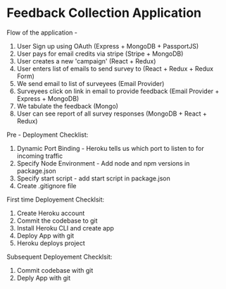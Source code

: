 # Feedback Collection Application

Flow of the application -

1. User Sign up using OAuth (Express + MongoDB + PassportJS)
2. User pays for email credits via stripe (Stripe + MongoDB)
3. User creates a new 'campaign' (React + Redux)
4. User enters list of emails to send survey to (React + Redux + Redux Form)
5. We send email to list of surveyees (Email Provider)
6. Surveyees click on link in email to provide feedback (Email Provider + Express + MongoDB)
7. We tabulate the feedback (Mongo)
8. User can see report of all survey responses (MongoDB + React + Redux)

Pre - Deployment Checklist:

1. Dynamic Port Binding - Heroku tells us which port to listen to for incoming traffic
2. Specify Node Environment - Add node and npm versions in package.json
3. Specify start script - add start script in package.json
4. Create .gitignore file

First time Deployement Checklsit:

1. Create Heroku account
2. Commit the codebase to git
3. Install Heroku CLI and create app
4. Deploy App with git
5. Heroku deploys project

Subsequent Deployement Checklsit:

1. Commit codebase with git
2. Deply App with git